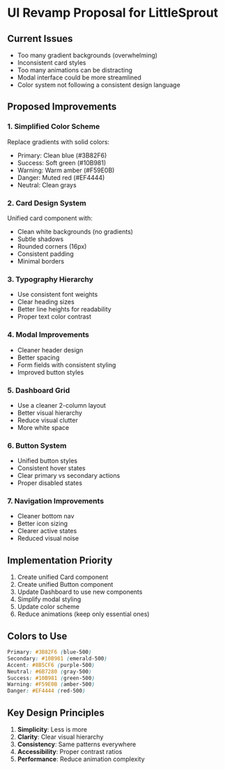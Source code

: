 # UI Revamp Proposal for LittleSprout

## Current Issues
- Too many gradient backgrounds (overwhelming)
- Inconsistent card styles
- Too many animations can be distracting
- Modal interface could be more streamlined
- Color system not following a consistent design language

## Proposed Improvements

### 1. **Simplified Color Scheme**
Replace gradients with solid colors:
- Primary: Clean blue (#3B82F6)
- Success: Soft green (#10B981)
- Warning: Warm amber (#F59E0B)
- Danger: Muted red (#EF4444)
- Neutral: Clean grays

### 2. **Card Design System**
Unified card component with:
- Clean white backgrounds (no gradients)
- Subtle shadows
- Rounded corners (16px)
- Consistent padding
- Minimal borders

### 3. **Typography Hierarchy**
- Use consistent font weights
- Clear heading sizes
- Better line heights for readability
- Proper text color contrast

### 4. **Modal Improvements**
- Cleaner header design
- Better spacing
- Form fields with consistent styling
- Improved button styles

### 5. **Dashboard Grid**
- Use a cleaner 2-column layout
- Better visual hierarchy
- Reduce visual clutter
- More white space

### 6. **Button System**
- Unified button styles
- Consistent hover states
- Clear primary vs secondary actions
- Proper disabled states

### 7. **Navigation Improvements**
- Cleaner bottom nav
- Better icon sizing
- Clearer active states
- Reduced visual noise

## Implementation Priority
1. Create unified Card component
2. Create unified Button component
3. Update Dashboard to use new components
4. Simplify modal styling
5. Update color scheme
6. Reduce animations (keep only essential ones)

## Colors to Use
```css
Primary: #3B82F6 (blue-500)
Secondary: #10B981 (emerald-500)
Accent: #8B5CF6 (purple-500)
Neutral: #6B7280 (gray-500)
Success: #10B981 (green-500)
Warning: #F59E0B (amber-500)
Danger: #EF4444 (red-500)
```

## Key Design Principles
1. **Simplicity**: Less is more
2. **Clarity**: Clear visual hierarchy
3. **Consistency**: Same patterns everywhere
4. **Accessibility**: Proper contrast ratios
5. **Performance**: Reduce animation complexity

